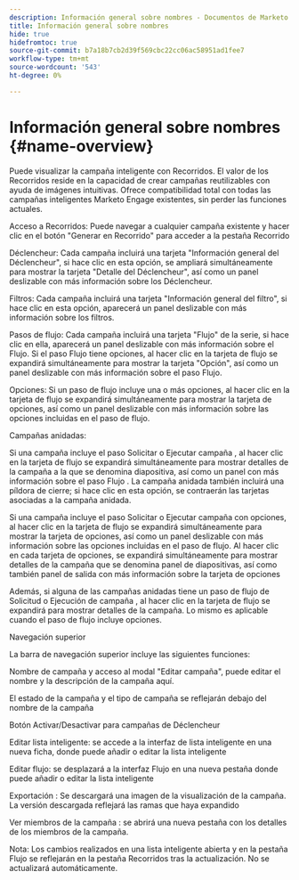 ```yaml
---
description: Información general sobre nombres - Documentos de Marketo - Documentación del producto
title: Información general sobre nombres
hide: true
hidefromtoc: true
source-git-commit: b7a18b7cb2d39f569cbc22cc06ac58951ad1fee7
workflow-type: tm+mt
source-wordcount: '543'
ht-degree: 0%

---
```


# Información general sobre nombres {#name-overview}

Puede visualizar la campaña inteligente con Recorridos. El valor de los Recorridos reside en la capacidad de crear campañas reutilizables con ayuda de imágenes intuitivas. Ofrece compatibilidad total con todas las campañas inteligentes Marketo Engage existentes, sin perder las funciones actuales.

Acceso a Recorridos: Puede navegar a cualquier campaña existente y hacer clic en el botón &quot;Generar en Recorrido&quot; para acceder a la pestaña Recorrido

Déclencheur: Cada campaña incluirá una tarjeta &quot;Información general del Déclencheur&quot;, si hace clic en esta opción, se ampliará simultáneamente para mostrar la tarjeta &quot;Detalle del Déclencheur&quot;, así como un panel deslizable con más información sobre los Déclencheur.

Filtros: Cada campaña incluirá una tarjeta &quot;Información general del filtro&quot;, si hace clic en esta opción, aparecerá un panel deslizable con más información sobre los filtros.

Pasos de flujo: Cada campaña incluirá una tarjeta &quot;Flujo&quot; de la serie, si hace clic en ella, aparecerá un panel deslizable con más información sobre el Flujo. Si el paso Flujo tiene opciones, al hacer clic en la tarjeta de flujo se expandirá simultáneamente para mostrar la tarjeta &quot;Opción&quot;, así como un panel deslizable con más información sobre el paso Flujo.

Opciones: Si un paso de flujo incluye una o más opciones, al hacer clic en la tarjeta de flujo se expandirá simultáneamente para mostrar la tarjeta de opciones, así como un panel deslizable con más información sobre las opciones incluidas en el paso de flujo.

Campañas anidadas:

Si una campaña incluye el paso Solicitar o Ejecutar campaña , al hacer clic en la tarjeta de flujo se expandirá simultáneamente para mostrar detalles de la campaña a la que se denomina diapositiva, así como un panel con más información sobre el paso Flujo . La campaña anidada también incluirá una píldora de cierre; si hace clic en esta opción, se contraerán las tarjetas asociadas a la campaña anidada.

Si una campaña incluye el paso Solicitar o Ejecutar campaña con opciones, al hacer clic en la tarjeta de flujo se expandirá simultáneamente para mostrar la tarjeta de opciones, así como un panel deslizable con más información sobre las opciones incluidas en el paso de flujo. Al hacer clic en cada tarjeta de opciones, se expandirá simultáneamente para mostrar detalles de la campaña que se denomina panel de diapositivas, así como también panel de salida con más información sobre la tarjeta de opciones

Además, si alguna de las campañas anidadas tiene un paso de flujo de Solicitud o Ejecución de campaña , al hacer clic en la tarjeta de flujo se expandirá para mostrar detalles de la campaña. Lo mismo es aplicable cuando el paso de flujo incluye opciones.

Navegación superior

La barra de navegación superior incluye las siguientes funciones:

Nombre de campaña y acceso al modal &quot;Editar campaña&quot;, puede editar el nombre y la descripción de la campaña aquí.

El estado de la campaña y el tipo de campaña se reflejarán debajo del nombre de la campaña

Botón Activar/Desactivar para campañas de Déclencheur

Editar lista inteligente: se accede a la interfaz de lista inteligente en una nueva ficha, donde puede añadir o editar la lista inteligente

Editar flujo: se desplazará a la interfaz Flujo en una nueva pestaña donde puede añadir o editar la lista inteligente

Exportación : Se descargará una imagen de la visualización de la campaña. La versión descargada reflejará las ramas que haya expandido

Ver miembros de la campaña : se abrirá una nueva pestaña con los detalles de los miembros de la campaña.

Nota: Los cambios realizados en una lista inteligente abierta y en la pestaña Flujo se reflejarán en la pestaña Recorridos tras la actualización. No se actualizará automáticamente.
